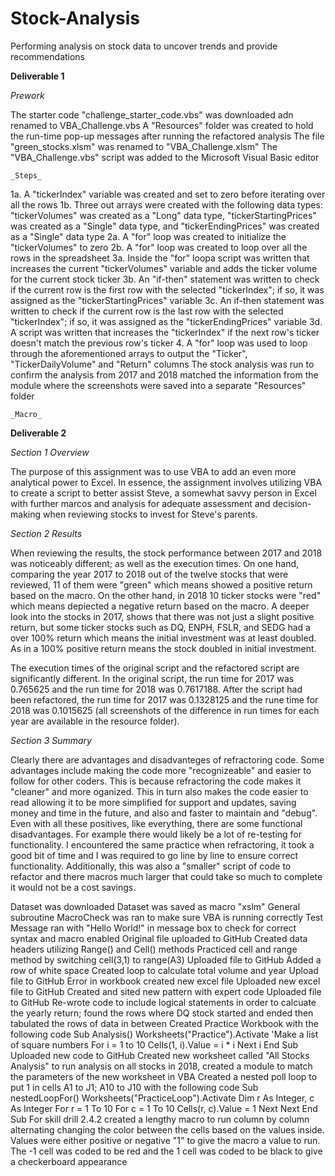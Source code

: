 # Stock-Analysis
Performing analysis on stock data to uncover trends and provide recommendations

**Deliverable 1**
 
  _Prework_
   
The starter code "challenge_starter_code.vbs" was downloaded adn renamed to VBA_Challenge.vbs
A "Resources" folder was created to hold the run-time pop-up messages after running the refactored analysis 
The file "green_stocks.xlsm" was renamed to "VBA_Challenge.xlsm"
The "VBA_Challenge.vbs" script was added to the Microsoft Visual Basic editor 

    _Steps_
   
1a. A "tickerIndex" variable was created and set to zero before iterating over all the rows 
1b. Three out arrays were created with the following data types: "tickerVolumes" was created as a "Long" data type, "tickerStartingPrices" was created as a "Single" data type, and "tickerEndingPrices" was created as a "Single" data type
2a. A "for" loop was created to initialize the "tickerVolumes" to zero
2b. A "for" loop was created to loop over all the rows in the spreadsheet
3a. Inside the "for" loopa script was written that increases the current "tickerVolumes" variable and adds the ticker volume for the current stock ticker 
3b. An "if-then" statement was written to check if the current row is the first row with the selected "tickerIndex"; if so, it was assigned as the "tickerStartingPrices" variable
3c. An if-then statement was written to check if the current row is the last row with the selected "tickerIndex"; if so, it was assigned as the "tickerEndingPrices" variable 
3d. A script was written that increases the "tickerIndex" if the next row's ticker doesn't match the previous row's ticker
4. A "for" loop was used to loop through the aforementioned arrays to output the "Ticker", "TickerDailyVolume" and "Return" columns
The stock analysis was run to confirm the analysis from 2017 and 2018 matched the information from the module where the screenshots were saved into a separate "Resources" folder 

    _Macro_
    

**Deliverable 2**

 _Section 1 Overview_

The purpose of this assignment was to use VBA to add an even more analytical power to Excel. In essence, the assignment involves utilizing VBA to create a script to better assist Steve, a somewhat savvy person in Excel with further marcos and analysis for adequate assessment and decision-making when reviewing stocks to invest for Steve's parents. 

 _Section 2 Results_

When reviewing the results, the stock performance between 2017 and 2018 was noticeably different; as well as the execution times. On one hand, comparing the year 2017 to 2018 out of the twelve stocks that were reviewed, 11 of them were "green" which means showed a positive return based on the macro. On the other hand, in 2018 10 ticker stocks were "red" which means depiected a negative return based on the macro. A deeper look into the stocks in 2017, shows that there was not just a slight positive return, but some ticker stocks such as DQ, ENPH, FSLR, and SEDG had a over 100% return which means the initial investment was at least doubled. As in a 100% positive return means the stock doubled in initial investment. 

The execution times of the original script and the refactored script are significantly different. In the original script, the run time for 2017 was 0.765625 and the run time for 2018 was 0.7617188. After the script had been refactored, the run time for 2017 was 0.1328125 and the rune time for 2018 was 0.1015625 (all screenshots of the difference in run times for each year are available in the resource folder). 

 _Section 3 Summary_

Clearly there are advantages and disadvanteges of refractoring code. Some advantages include making the code more "recognizeable" and easier to follow for other coders. This is because refractoring the code makes it "cleaner" and more oganized. This in turn also makes the code easier to read allowing it to be more simplified for support and updates, saving money and time in the future, and also and faster to maintain and "debug". Even with all these positives, like everything, there are some functional disadvantages. For example there would likely be a lot of re-testing for functionality. I encountered the same practice when refractoring, it took a good bit of time and I was required to go line by line to ensure correct functionality. Additionally, this was also a "smaller" script of code to refactor and there macros much larger that could take so much to complete it would not be a cost savings. 



Dataset was downloaded
Dataset was saved as macro "xslm"
General subroutine MacroCheck was ran to make sure VBA is running correctly 
Test Message ran with "Hello World!" in message box to check for correct syntax and macro enabled 
Original file uploaded to GitHub
Created data headers utilizing Range() and Cell() methods
Practiced cell and range method by switching cell(3,1) to range(A3)
Uploaded file to GitHub
Added a row of white space 
Created loop to calculate total volume and year 
Upload file to GitHub
Error in workbook created new excel file
Uploaded new excel file to GitHub
Created and sited new pattern with expert code
Uploaded file to GitHub
Re-wrote code to include logical statements in order to calcuate the yearly return; found the rows where DQ stock started and ended then tabulated the rows of data in between
Created Practice Workbook with the following code
Sub Analysis()
   Worksheets("Practice").Activate
'Make a list of square numbers
For i = 1 to 10
    Cells(1, i).Value = i * i
Next i
End Sub
Uploaded new code to GitHub
Created new worksheet called "All Stocks Analysis" to run analysis on all stocks in 2018, created a module to match the parameters of the new worksheet in VBA
Created a nested poll loop to put 1 in cells A1 to J1; A10 to J10 with the following code
Sub nestedLoopFor()
  Worksheets("PracticeLoop").Activate
  Dim r As Integer, c As Integer
For r = 1 To 10
For c = 1 To 10
    Cells(r, c).Value = 1
    Next
 Next
 End Sub
For skill drill 2.4.2 created a lengthy macro to run column by column alternating changing the color between the cells based on the values inside. Values were either positive or negative "1" to give the macro a value to run. The -1 cell was coded to be red and the 1 cell was coded to be black to give a checkerboard appearance
